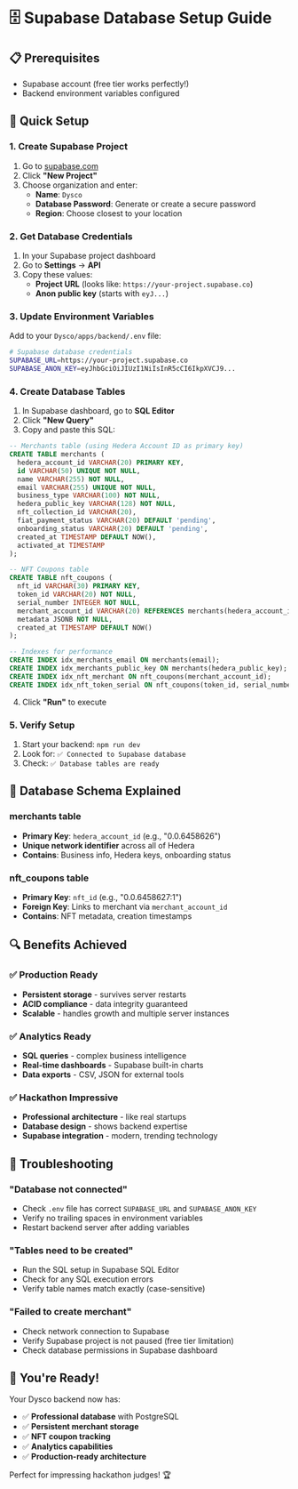 # 🗄️ Supabase Database Setup Guide

## 📋 Prerequisites
- Supabase account (free tier works perfectly!)
- Backend environment variables configured

## 🚀 Quick Setup

### 1. Create Supabase Project
1. Go to [supabase.com](https://supabase.com)
2. Click **"New Project"**
3. Choose organization and enter:
   - **Name**: `Dysco`
   - **Database Password**: Generate or create a secure password
   - **Region**: Choose closest to your location

### 2. Get Database Credentials
1. In your Supabase project dashboard
2. Go to **Settings** → **API**
3. Copy these values:
   - **Project URL** (looks like: `https://your-project.supabase.co`)
   - **Anon public key** (starts with `eyJ...`)

### 3. Update Environment Variables
Add to your `Dysco/apps/backend/.env` file:

```bash
# Supabase database credentials
SUPABASE_URL=https://your-project.supabase.co
SUPABASE_ANON_KEY=eyJhbGciOiJIUzI1NiIsInR5cCI6IkpXVCJ9...
```

### 4. Create Database Tables
1. In Supabase dashboard, go to **SQL Editor**
2. Click **"New Query"**
3. Copy and paste this SQL:

```sql
-- Merchants table (using Hedera Account ID as primary key)
CREATE TABLE merchants (
  hedera_account_id VARCHAR(20) PRIMARY KEY,
  id VARCHAR(50) UNIQUE NOT NULL,
  name VARCHAR(255) NOT NULL,
  email VARCHAR(255) UNIQUE NOT NULL,
  business_type VARCHAR(100) NOT NULL,
  hedera_public_key VARCHAR(128) NOT NULL,
  nft_collection_id VARCHAR(20),
  fiat_payment_status VARCHAR(20) DEFAULT 'pending',
  onboarding_status VARCHAR(20) DEFAULT 'pending',
  created_at TIMESTAMP DEFAULT NOW(),
  activated_at TIMESTAMP
);

-- NFT Coupons table
CREATE TABLE nft_coupons (
  nft_id VARCHAR(30) PRIMARY KEY,
  token_id VARCHAR(20) NOT NULL,
  serial_number INTEGER NOT NULL,
  merchant_account_id VARCHAR(20) REFERENCES merchants(hedera_account_id),
  metadata JSONB NOT NULL,
  created_at TIMESTAMP DEFAULT NOW()
);

-- Indexes for performance
CREATE INDEX idx_merchants_email ON merchants(email);
CREATE INDEX idx_merchants_public_key ON merchants(hedera_public_key);
CREATE INDEX idx_nft_merchant ON nft_coupons(merchant_account_id);
CREATE INDEX idx_nft_token_serial ON nft_coupons(token_id, serial_number);
```

4. Click **"Run"** to execute

### 5. Verify Setup
1. Start your backend: `npm run dev`
2. Look for: `✅ Connected to Supabase database`
3. Check: `✅ Database tables are ready`

## 🎯 Database Schema Explained

### **merchants table**
- **Primary Key**: `hedera_account_id` (e.g., "0.0.6458626")
- **Unique network identifier** across all of Hedera
- **Contains**: Business info, Hedera keys, onboarding status

### **nft_coupons table** 
- **Primary Key**: `nft_id` (e.g., "0.0.6458627:1")
- **Foreign Key**: Links to merchant via `merchant_account_id`
- **Contains**: NFT metadata, creation timestamps

## 🔍 Benefits Achieved

### ✅ **Production Ready**
- **Persistent storage** - survives server restarts
- **ACID compliance** - data integrity guaranteed
- **Scalable** - handles growth and multiple server instances

### ✅ **Analytics Ready**
- **SQL queries** - complex business intelligence
- **Real-time dashboards** - Supabase built-in charts
- **Data exports** - CSV, JSON for external tools

### ✅ **Hackathon Impressive**
- **Professional architecture** - like real startups
- **Database design** - shows backend expertise
- **Supabase integration** - modern, trending technology

## 🚨 Troubleshooting

### "Database not connected"
- Check `.env` file has correct `SUPABASE_URL` and `SUPABASE_ANON_KEY`
- Verify no trailing spaces in environment variables
- Restart backend server after adding variables

### "Tables need to be created"
- Run the SQL setup in Supabase SQL Editor
- Check for any SQL execution errors
- Verify table names match exactly (case-sensitive)

### "Failed to create merchant"
- Check network connection to Supabase
- Verify Supabase project is not paused (free tier limitation)
- Check database permissions in Supabase dashboard

## 🎉 You're Ready!

Your Dysco backend now has:
- ✅ **Professional database** with PostgreSQL
- ✅ **Persistent merchant storage** 
- ✅ **NFT coupon tracking**
- ✅ **Analytics capabilities**
- ✅ **Production-ready architecture**

Perfect for impressing hackathon judges! 🏆 
